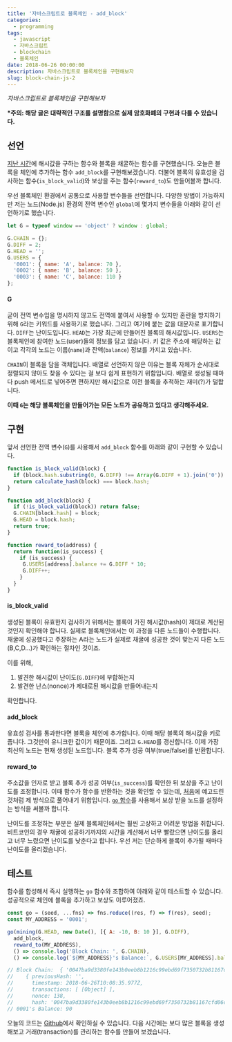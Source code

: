 ```yaml
---
title: '자바스크립트로 블록체인 - add_block'
categories:
  - programming
tags:
  - javascript
  - 자바스크립트
  - blockchain
  - 블록체인
date: 2018-06-26 00:00:00
description: 자바스크립트로 블록체인을 구현해보자
slug: block-chain-js-2
---
```

_자바스크립트로 블록체인을 구현해보자_

__\*주의: 해당 글은 대략적인 구조를 설명함으로 실제 암호화폐의 구현과 다를 수 있습니다.__

## 선언

[지난 시간](/programming/block-chain-js-1/)에 해시값을 구하는 함수와 블록을 채굴하는 함수를 구현했습니다. 오늘은 블록을 체인에 추가하는 함수 `add_block`를 구현해보겠습니다. 더불어 블록의 유효성을 검사하는 함수(`is_block_valid`)와 보상을 주는 함수(`reward_to`)도 만들어볼까 합니다.

우선 블록체인 환경에서 공통으로 사용할 변수들을 선언합니다. 다양한 방법이 가능하지만 저는 노드(Node.js) 환경의 전역 변수인 `global`에 몇가지 변수들을 아래와 같이 선언하기로 했습니다.

```javascript
let G = typeof window == 'object' ? window : global;

G.CHAIN = {};
G.DIFF = 2;
G.HEAD = '';
G.USERS = {
  '0001': { name: 'A', balance: 70 },
  '0002': { name: 'B', balance: 50 },
  '0003': { name: 'C', balance: 110 }
};
```

#### G
굳이 전역 변수임을 명시하지 않고도 전역에 붙여서 사용할 수 있지만 혼란을 방지하기 위해 `G`라는 키워드를 사용하기로 했습니다. 그리고 여기에 붙는 값을 대문자로 표기합니다. `DIFF`는 난이도입니다. `HEAD`는 가장 최근에 만들어진 블록의 해시값입니다. `USERS`는 블록체인에 참여한 노드(user)들의 정보를 담고 있습니다. 키 값은 주소에 해당하는 값이고 각각의 노드는 이름(`name`)과 잔액(`balance`) 정보를 가지고 있습니다.

`CHAIN`이 블록을 담을 객체입니다. 배열로 선언하지 않은 이유는 블록 자체가 순서대로 정렬되지 않아도 찾을 수 있다는 걸 보다 쉽게 표현하기 위함입니다. 배열로 생성될 때마다 push 메서드로 넣어주면 편하지만 해시값으로 이전 블록을 추적하는 재미(?)가 덜합니다.

__이때 `G`는 해당 블록체인을 만들어가는 모든 노드가 공유하고 있다고 생각해주세요.__


## 구현

앞서 선언한 전역 변수(`G`)를 사용해서 `add_block` 함수를 아래와 같이 구현할 수 있습니다.

```javascript
function is_block_valid(block) {
  if (block.hash.substring(0, G.DIFF) !== Array(G.DIFF + 1).join('0')) return false;
  return calculate_hash(block) === block.hash;
}

function add_block(block) {
  if (!is_block_valid(block)) return false;
  G.CHAIN[block.hash] = block;
  G.HEAD = block.hash;
  return true;
}

function reward_to(address) {
  return function(is_success) {
    if (is_success) {
     G.USERS[address].balance += G.DIFF * 10;
     G.DIFF++;
    }
  }
}
```

#### is_block_valid
생성된 블록이 유효한지 검사하기 위해서는 블록이 가진 해시값(hash)이 제대로 계산된 것인지 확인해야 합니다. 실제로 블록체인에서는 이 과정을 다른 노드들이 수행합니다. 채굴에 성공했다고 주장하는 A라는 노드가 실제로 채굴에 성공한 것이 맞는지 다른 노드(B,C,D...)가 확인하는 절차인 것이죠.

이를 위해,
1. 발견한 해시값이 난이도(`G.DIFF`)에 부합하는지
2. 발견한 난스(nonce)가 제대로된 해시값을 만들어내는지

확인합니다.

#### add_block
유효성 검사를 통과한다면 블록을 체인에 추가합니다. 이때 해당 블록의 해시값을 키로 줍니다. 그것만이 유니크한 값이기 때문이죠. 그리고 `G.HEAD`를 갱신합니다. 이제 가장 최신의 노드는 현재 생성된 노드입니다. 블록 추가 성공 여부(true/false)를 반환합니다.

#### reward_to
주소값을 인자로 받고 블록 추가 성공 여부(`is_success`)를 확인한 뒤 보상을 주고 난이도를 조정합니다. 이때 함수가 함수를 반환하는 것을 확인할 수 있는데, [처음](/programming/block-chain-js/)에 예고드린 것처럼 제 방식으로 풀어내기 위함입니다. [`go` 함수](/programming/functional-js-study/#5-go)를 사용해서 보상 받을 노드를 설정하는 방식을 써볼까 합니다.

난이도를 조정하는 부분은 실제 블록체인에서는 훨씬 고상하고 어려운 방법을 취합니다. 비트코인의 경우 채굴에 성공하기까지의 시간을 계산해서 너무 빨랐으면 난이도를 올리고 너무 느렸으면 난이도를 낮춘다고 합니다. 우선 저는 단순하게 블록이 추가될 때마다 난이도를 올리겠습니다.


## 테스트

함수를 합성해서 즉시 실행하는 `go` 함수와 조합하여 아래와 같이 테스트할 수 있습니다. 성공적으로 체인에 블록을 추가하고 보상도 이루어졌죠.

```javascript
const go = (seed, ...fns) => fns.reduce((res, f) => f(res), seed);
const MY_ADDRESS = '0001';

go(mining(G.HEAD, new Date(), [{ A: -10, B: 10 }], G.DIFF),
  add_block,
  reward_to(MY_ADDRESS),
  () => console.log('Block Chain: ', G.CHAIN),
  () => console.log(`${MY_ADDRESS}'s Balance:`, G.USERS[MY_ADDRESS].balance));

// Block Chain:  { '0047ba9d3380fe143b0eeb8b1216c99ebd69f7350732b81167cfd06c8d2356a7':
//    { previousHash: '',
//      timestamp: 2018-06-26T10:08:35.977Z,
//      transactions: [ [Object] ],
//      nonce: 138,
//      hash: '0047ba9d3380fe143b0eeb8b1216c99ebd69f7350732b81167cfd06c8d2356a7' } }
// 0001's Balance: 90
```

오늘의 코드는 [Github](https://github.com/hajoeun/block-js/blob/master/v02.js)에서 확인하실 수 있습니다. 다음 시간에는 보다 많은 블록을 생성해보고 거래(transaction)를 관리하는 함수를 만들어 보겠습니다.

